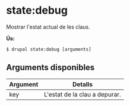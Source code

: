 # state:debug
Mostrar l'estat actual de les claus.

**Ús:**
```
$ drupal state:debug [arguments]
```

## Arguments disponibles
Argument | Detalls
---------|-------------
key | L'estat de la clau a depurar.
